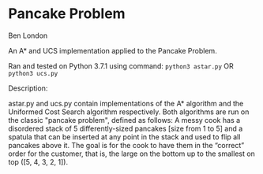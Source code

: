 # Pancake Problem
Ben London

An A* and UCS implementation applied to the Pancake Problem.

Ran and tested on Python 3.7.1 using command:
	`python3 astar.py`
	OR
	`python3 ucs.py`

Description:

astar.py and ucs.py contain implementations of the A* algorithm and
the Uniformed Cost Search algorithm respectively. Both algorithms 
are run on the classic "pancake problem", defined as follows:
	A messy cook has a disordered stack of 5 differently-sized pancakes
	[size from 1 to 5] and a spatula that can be inserted at any point 
	in the stack and used to flip all pancakes above it. The goal is 
	for the cook to have them in the “correct” order for the customer, 
	that is, the large on the bottom up to the smallest on top 
	([5, 4, 3, 2, 1]). 
